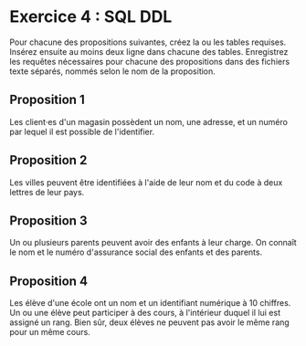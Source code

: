 # Exercice 4 : SQL DDL

Pour chacune des propositions suivantes, créez la ou les tables
requises. Insérez ensuite au moins deux ligne dans chacune des tables.
Enregistrez les requêtes nécessaires pour chacune des propositions dans
des fichiers texte séparés, nommés selon le nom de la proposition.

## Proposition 1

Les client·es d'un magasin possèdent un nom, une adresse, et un numéro
par lequel il est possible de l'identifier.

## Proposition 2

Les villes peuvent être identifiées à l'aide de leur nom et du code à
deux lettres de leur pays.

## Proposition 3

Un ou plusieurs parents peuvent avoir des enfants à leur charge. On
connaît le nom et le numéro d'assurance social des enfants et des
parents.

## Proposition 4

Les élève d'une école ont un nom et un identifiant numérique à 10
chiffres. Un ou une élève peut participer à des cours, à l'intérieur
duquel il lui est assigné un rang. Bien sûr, deux élèves ne peuvent
pas avoir le même rang pour un même cours.

